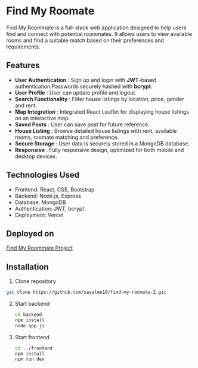 # Find My Roomate
Find My Roommate is a full-stack web application designed to help users find and connect with potential roommates. It allows users to view available rooms and find a suitable match based on their preferences and requirements.
## Features
- **User Authentication** : Sign up and login with **JWT**-based authentication.Passwords securely hashed with **bcrypt**.
- **User Profile** : User can update profile and logout.
- **Search Functionality** : Filter house listings by location, price, gender and rent.
- **Map Integration** : Integrated React Leaflet for displaying house listings on an interactive map.
- **Saved Posts** : User can save post for future reference.
- **House Listing** : Browse detailed house listings with rent, available rooms, roomate matching and preference.
- **Secure Storage** : User data is securely stored in a MongoDB database.
- **Responsive** : Fully responsive design, optimized for both mobile and desktop devices.
## Technologies Used
- Frontend: React, CSS, Bootstrap
- Backend: Node.js, Express
- Database: MongoDB
- Authentication: JWT, bcrypt
- Deployment: Vercel
## Deployed on
[Find My Roommate Project](https://find-my-roomate.vercel.app)
## Installation
1. Clone repository
  ```bash
  git clone https://github.com/sayalee16/find-my-roomate-2.git
  ```
2. Start backend
   ```bash
   cd backend
   npm install
   node app.js
   ```
3. Start frontend
   ```bash
   cd ../frontend
   npm install
   npm run dev
   ```
